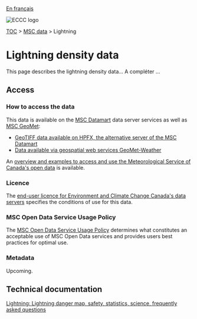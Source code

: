 [En français](readme_lightning_fr.md)

![ECCC logo](../../img_eccc-logo.png)

[TOC](../../readme_en.md) > [MSC data](../readme_en.md) > Lightning

# Lightning density data

This page describes the lightning density data... A compléter ...

## Access

### How to access the data

This data is available on the [MSC Datamart](../../msc-datamart/readme_en.md) data server services as well as [MSC GeoMet](../../msc-geomet/readme_en.md):

* [GeoTIFF data available on HPFX, the alternative server of the MSC Datamart](readme_lightning-datamart_en.md) 
* [Data available via geospatial web services GeoMet-Weather](../../msc-geomet/readme_en.md)

An [overview and examples to access and use the Meteorological Service of Canada's open data](../../usage/readme_en.md) is available.

### Licence

The [end-user licence for Environment and Climate Change Canada's data servers](../../licence/readme_en.md) specifies the conditions of use for this data.

### MSC Open Data Service Usage Policy

The [MSC Open Data Service Usage Policy](../../usage-policy/readme_en.md) determines what constitutes an acceptable use of MSC Open Data services and provides users best practices for optimal use.

### Metadata

Upcoming.

## Technical documentation

[Lightning: Lightning danger map, safety, statistics, science, frequently asked questions](https://www.canada.ca/en/environment-climate-change/services/lightning.htmlhttps://www.canada.ca/en/environment-climate-change/services/lightning.html)
